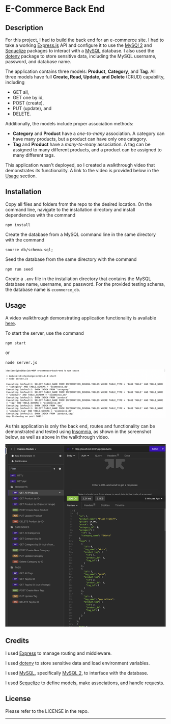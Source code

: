 # E-Commerce Back End

## Description 

For this project, I had to build the back end for an e-commerce site. I had to take a working [Express.js](https://www.npmjs.com/package/express/v/4.17.1) API and configure it to use the [MySQl 2](https://www.npmjs.com/package/mysql2/v/2.1.0) and [Sequelize](https://www.npmjs.com/package/sequelize/v/6.34.0) packages to interact with a [MySQL](https://www.mysql.com/) database. I also used the [dotenv](https://www.npmjs.com/package/dotenv/v/8.2.0) package to store sensitive data, including the MySQL username, password, and database name.

The application contains three models: **Product**, **Category**, and **Tag**. All three models have full **Create, Read, Update, and Delete** (CRUD) capability, including
- GET all, 
- GET one by id, 
- POST (create), 
- PUT (update), and 
- DELETE.

Additionally, the models include proper association methods:
- **Category** and **Product** have a *one-to-many* association. A category can have many products, but a product can have only one category.
- **Tag** and **Product** have a *many-to-many* association. A tag can be assigned to many different products, and a product can be assigned to many different tags.

This application wasn't deployed, so I created a walkthrough video that demonstrates its functionality. A link to the video is provided below in the [Usage](#usage) section.


## Installation

Copy all files and folders from the repo to the desired location. On the command line, navigate to the installation directory and install dependencies with the command

```
npm install
```

Create the database from a MySQL command line in the same directory with the command

```
source db/schema.sql;
```
Seed the database from the same directory with the command

```
npm run seed
```

Create a ```.env``` file in the installation directory that contains the MySQL database name, username, and password. For the provided testing schema, the database name is ```ecommerce_db```.


## Usage

A video walkthrough demonstrating application functionality is available [here](https://watch.screencastify.com/v/x7WO4nYb6gloKhppT4Pj).

To start the server, use the command

```
npm start
```
or

```
node server.js
```

![Starting the server](assets/images/npm-start.png)

As this application is only the back end, routes and functionality can be demonstrated and tested using [Insomnia](https://insomnia.rest/products/insomnia), as shown in the screenshot below, as well as above in the walkthrough video.

![Testing with Insomnia](assets/images/insomnia.png)


## Credits

I used [Express](https://www.npmjs.com/package/express/v/4.17.1) to manage routing and middleware.

I used [dotenv](https://www.npmjs.com/package/dotenv/v/8.2.0) to store sensitive data and load environment variables.

I used [MySQL](https://www.mysql.com/), specifically [MySQL 2](https://www.npmjs.com/package/mysql2/v/2.1.0), to interface with the database.

I used [Sequelize](https://www.npmjs.com/package/sequelize/v/6.34.0) to define models, make associations, and handle requests.


## License

Please refer to the LICENSE in the repo.

---
